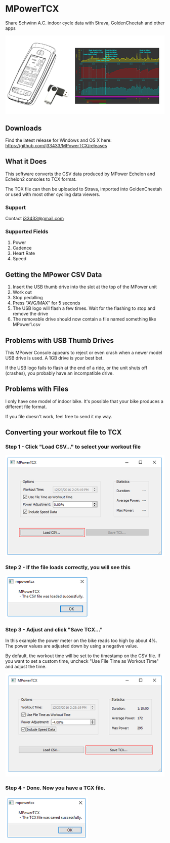 # MPowerTCX
Share Schwinn A.C. indoor cycle data with Strava, GoldenCheetah and other apps

![Schwinn MPower Console](docs/components.png)

## Downloads

Find the latest release for Windows and OS X here: https://github.com/j33433/MPowerTCX/releases

## What it Does
This software converts the CSV data produced by MPower Echelon and Echelon2 consoles to TCX format.

The TCX file can then be uploaded to Strava, imported into GoldenCheetah or used with most other cycling data viewers.

### Support

Contact j33433@gmail.com

### Supported Fields
1. Power
1. Cadence
1. Heart Rate
1. Speed

## Getting the MPower CSV Data
1. Insert the USB thumb drive into the slot at the top of the MPower unit
1. Work out
1. Stop pedalling
1. Press "AVG/MAX" for 5 seconds
1. The USB logo will flash a few times. Wait for the flashing to stop and remove the drive
1. The removable drive should now contain a file named something like MPower1.csv

## Problems with USB Thumb Drives
This MPower Console appears to reject or even crash when a newer model USB drive is used. A 1GB drive is your best bet.

If the USB logo fails to flash at the end of a ride, or the unit shuts off (crashes), you probably have an incompatible drive.

## Problems with Files
I only have one model of indoor bike. It's possible that your bike produces a different file format.

If you file doesn't work, feel free to send it my way.

## Converting your workout file to TCX

### Step 1 - Click "Load CSV..." to select your workout file

![Step 1](docs/mp1.png)

### Step 2 - If the file loads correctly, you will see this

![Step 2](docs/mp2.png)

### Step 3 - Adjust and click "Save TCX..." 

In this example the power meter on the bike reads too high by about 4%. The power values are adjusted down by using a negative value. 

By default, the workout time will be set to the timestamp on the CSV file. If you want to set a custom time, uncheck "Use File Time as Workout Time" and adjust the time.

![Step 3](docs/mp3.png)

### Step 4 - Done. Now you have a TCX file.

![Step 4](docs/mp4.png)


